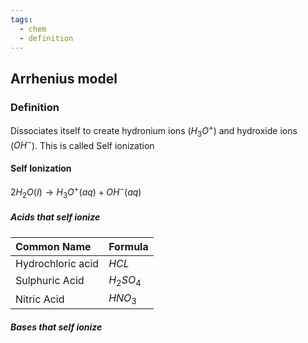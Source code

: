```yaml
---
tags:
  - chem
  - definition
---
```


## Arrhenius model
### Definition
Dissociates itself to create hydronium ions ($H_3O^+$) and hydroxide ions ($OH^-$). This is called Self ionization

#### Self Ionization
$2H_2O(I) \rightarrow H_3O^+(aq) + OH^-(aq)$  

##### Acids that self ionize 
| Common Name           | Formula   |
| :-------------------- | :-------- |
| Hydrochloric acid<br> | $HCL$<br> |
| Sulphuric Acid        | $H_2SO_4$ |
| Nitric Acid           | $HNO_3$   |

##### Bases that self ionize 